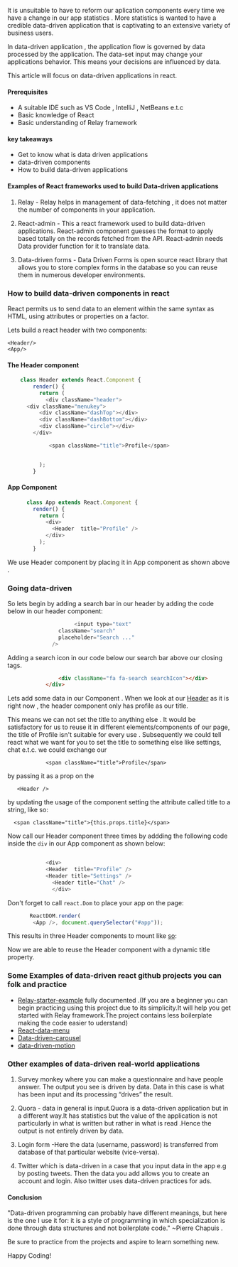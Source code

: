It is unsuitable to have to reform our aplication components every time we have a change in our app statistics . More statistics is wanted to have a credible data-driven application that is captivating to an extensive variety of business users.

In data-driven application , the application flow is governed by data processed by the application. The data-set input may change your applications behavior. This means your decisions are influenced by data.

This article will focus on data-driven applications in react.

#### Prerequisites

- A suitable IDE such as VS Code , IntelliJ , NetBeans e.t.c
- Basic knowledge of React
- Basic understanding of Relay framework

#### key takeaways

- Get to know what is data driven applications
- data-driven components
- How to build data-driven applications

#### Examples of React frameworks used to build Data-driven applications

1. Relay - Relay helps in management of data-fetching , it does not matter the number of components in your application.

2. React-admin - This a react framework used to build data-driven applications. React-admin component guesses the format to apply based totally on the records fetched from the API. React-admin needs Data provider function for it to translate data.

3. Data-driven forms - Data Driven Forms is open source react library that allows you to store complex forms in the database so you can reuse them in numerous developer environments.

### How to build data-driven components in react

React permits us to send data to an element within the same syntax as HTML, using attributes or properties on a factor.

Lets build a react header with two components:

    <Header/>
    <App/>

#### The Header component
```js
    class Header extends React.Component {
        render() {
          return (
            <div className="header">
      <div className="menukey">
          <div className="dashTop"></div>
          <div className="dashBottom"></div>
          <div className="circle"></div>
        </div>

             <span className="title">Profile</span>


          );
        }
```

#### App Component
```js
      class App extends React.Component {
        render() {
          return (
            <div>
              <Header  title="Profile" />
            </div>
          );
        }
```

We use Header component by placing it in App component as shown above .

### Going data-driven

So lets begin by adding a search bar in our header by adding the code below in our header component:
```js
                     <input type="text"
                className="search"
                placeholder="Search ..."
              />
```

Adding a search icon in our code below our search bar above our closing tags.
```html
                <div className="fa fa-search searchIcon"></div>
            </div>
```

Lets add some data in our Component . When we look at our [Header](https://codepen.io/1-creator/pen/qBXWVXd) as it is right now , the header component only has profile as our title.

This means we can not set the title to anything else . It would be satisfactory for us to reuse it in different elements/components of our page, the title of Profile isn't suitable for every use . Subsequently we could tell react what we want for you to set the title to something else like settings, chat e.t.c. we could exchange our

                <span className="title">Profile</span>

by passing it as a prop on the

       <Header />

by updating the usage of the component setting the attribute called title to a string, like so:

      <span className="title">{this.props.title}</span>

Now call our Header component three times by addding the following code inside the `div` in our App component as shown below:
```js

            <div>
            <Header  title="Profile" />
            <Header title="Settings" />
              <Header title="Chat" />
              </div>
```

Don't forget to call `react.Dom` to place your app on the page:
```js
       ReactDOM.render(
        <App />, document.querySelector("#app"));
```

This results in three Header components to mount like [so](https://codepen.io/1-creator/full/XWarzzL):

Now we are able to reuse the Header component with a dynamic title property.

### Some Examples of data-driven react github projects you can folk and practice

- [Relay-starter-example](https://github.com/1-creator/relay-starter-example) fully documented .(If you are a beginner you can begin practicing using this project due to its simplicity.It will help you get started with Relay framework.The project contains less boilerplate making the code easier to uderstand)
- [React-data-menu](https://github.com/dkozar/react-data-menu)
- [Data-driven-carousel](https://github.com/JasonShin/React-Carousel-Data-Driven)
- [data-driven-motion](https://github.com/tkh44/data-driven-motion)

### Other examples of data-driven real-world applications

1. Survey monkey where you can make a questionnaire and have people answer. The output you see is driven by data. Data in this case is what has been input and its processing “drives” the result.

2.  Quora - data in general is input.Quora is a data-driven application but in a different way.It has statistics but the value of the application is not particularly in what is written but rather in what is read .Hence the output is not entirely driven by data.

3. Login form -Here the data (username, password) is transferred from database of that particular website (vice-versa).

4. Twitter which is data-driven in a case that you input data in the app e.g by posting tweets. Then the data you add allows you to create an account and login. Also twitter uses data-driven practices for ads.

#### Conclusion

"Data-driven programming can probably have different meanings, but here is the one I use it for: it is a style of programming in which specialization is done through data structures and not boilerplate code." ~Pierre Chapuis .

Be sure to practice from the projects and aspire to learn something new.

Happy Coding!
